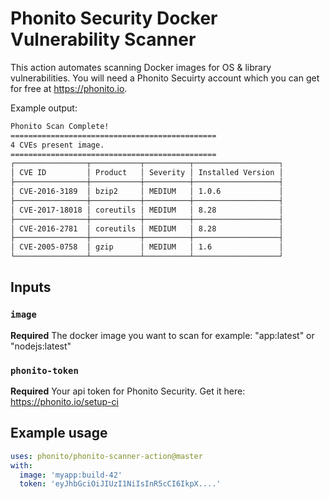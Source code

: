 # Phonito Security Docker Vulnerability Scanner

This action automates scanning Docker images for OS & library vulnerabilities. You will need a Phonito Secuirty account which you can get for free at https://phonito.io.

Example output:

```bash
Phonito Scan Complete!
==============================================
4 CVEs present image.
==============================================
┌────────────────┬───────────┬──────────┬───────────────────┐
│ CVE ID         │ Product   │ Severity │ Installed Version │
├────────────────┼───────────┼──────────┼───────────────────┤
│ CVE-2016-3189  │ bzip2     │ MEDIUM   │ 1.0.6             │
├────────────────┼───────────┼──────────┼───────────────────┤
│ CVE-2017-18018 │ coreutils │ MEDIUM   │ 8.28              │
├────────────────┼───────────┼──────────┼───────────────────┤
│ CVE-2016-2781  │ coreutils │ MEDIUM   │ 8.28              │
├────────────────┼───────────┼──────────┼───────────────────┤
│ CVE-2005-0758  │ gzip      │ MEDIUM   │ 1.6               │
└────────────────┴───────────┴──────────┴───────────────────┘
```

## Inputs

### `image`

**Required** The docker image you want to scan for example: "app:latest" or "nodejs:latest"

### `phonito-token`

**Required** Your api token for Phonito Security. Get it here: https://phonito.io/setup-ci

## Example usage

```yaml
uses: phonito/phonito-scanner-action@master
with:
  image: 'myapp:build-42'
  token: 'eyJhbGciOiJIUzI1NiIsInR5cCI6IkpX....'
```
